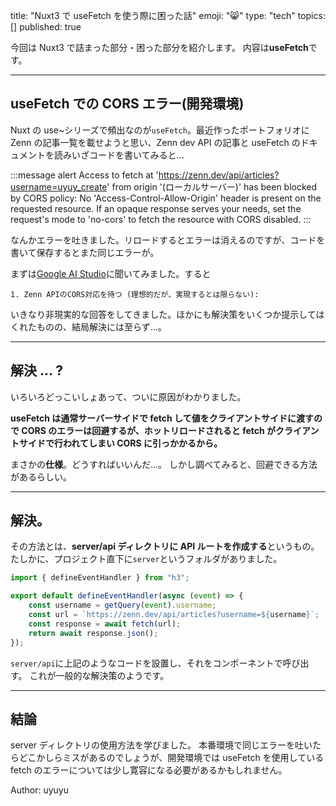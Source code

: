 title: "Nuxt3 で useFetch を使う際に困った話"
emoji: "😸"
type: "tech"
topics: []
published: true

今回は Nuxt3 で詰まった部分・困った部分を紹介します。
内容は**useFetch**です。

---

## useFetch での CORS エラー(開発環境)

Nuxt の use~シリーズで頻出なのが`useFetch`。最近作ったポートフォリオに Zenn の記事一覧を載せようと思い、Zenn dev API の記事と useFetch のドキュメントを読みいざコードを書いてみると...

:::message alert
Access to fetch at 'https://zenn.dev/api/articles?username=uyuy_create' from origin '(ローカルサーバー)' has been blocked by CORS policy: No 'Access-Control-Allow-Origin' header is present on the requested resource. If an opaque response serves your needs, set the request's mode to 'no-cors' to fetch the resource with CORS disabled.
:::

なんかエラーを吐きました。リロードするとエラーは消えるのですが、コードを書いて保存するとまた同じエラーが。

まずは[Google AI Studio](https://aistudio.google.com/prompts/new_chat)に聞いてみました。すると

`1. Zenn APIのCORS対応を待つ (理想的だが、実現するとは限らない):`

いきなり非現実的な回答をしてきました。ほかにも解決策をいくつか提示してはくれたものの、結局解決には至らず...。

---

## 解決 ... ?

いろいろどっこいしょあって、ついに原因がわかりました。

**useFetch は通常サーバーサイドで fetch して値をクライアントサイドに渡すので CORS のエラーは回避するが、ホットリロードされると fetch がクライアントサイドで行われてしまい CORS に引っかかるから。**

まさかの**仕様**。どうすればいいんだ...。
しかし調べてみると、回避できる方法があるらしい。

---

## 解決。

その方法とは、**server/api ディレクトリに API ルートを作成する**というもの。
たしかに、プロジェクト直下に`server`というフォルダがありました。

```js script:server/api/zenn.ts
import { defineEventHandler } from "h3";

export default defineEventHandler(async (event) => {
    const username = getQuery(event).username;
    const url = `https://zenn.dev/api/articles?username=${username}`;
    const response = await fetch(url);
    return await response.json();
});
```

`server/api`に上記のようなコードを設置し、それをコンポーネントで呼び出す。
これが一般的な解決策のようです。

---

## 結論

server ディレクトリの使用方法を学びました。
本番環境で同じエラーを吐いたらどこかしらミスがあるのでしょうが、開発環境では useFetch を使用している fetch のエラーについては少し寛容になる必要があるかもしれません。

Author: uyuyu
